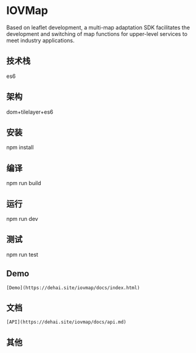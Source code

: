 # IOVMap

Based on leaflet development, a multi-map adaptation SDK facilitates the development and switching of map functions for upper-level services to meet industry applications.

## 技术栈

   es6

## 架构

   dom+tilelayer+es6

## 安装

   npm install

## 编译

   npm run build

## 运行

   npm run dev

## 测试

   npm run test

## Demo

    [Demo](https://dehai.site/iovmap/docs/index.html)

## 文档

    [API](https://dehai.site/iovmap/docs/api.md)

## 其他
